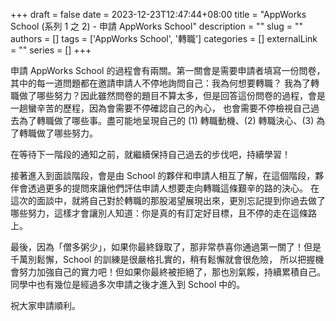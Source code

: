 +++ 
draft = false
date = 2023-12-23T12:47:44+08:00
title = "AppWorks School (系列 1 之 2) - 申請 AppWorks School"
description = ""
slug = ""
authors = []
tags = ['AppWorks School', '轉職']
categories = []
externalLink = ""
series = []
+++

申請 AppWorks School 的過程會有兩關。第一關會是需要申請者填寫一份問卷，其中的每一道問題都在邀請申請人不停地詢問自己：我為何想要轉職？
我為了轉職做了哪些努力？因此雖然問卷的題目不算太多，但是回答這份問卷的過程，會是一趟蠻辛苦的歷程，因為會需要不停確認自己的內心，
也會需要不停檢視自己過去為了轉職做了哪些事。盡可能地呈現自己的 (1) 轉職動機、(2) 轉職決心、(3) 為了轉職做了哪些努力。

在等待下一階段的通知之前，就繼續保持自己過去的步伐吧，持續學習！

接著進入到面談階段，會是由 School 的夥伴和申請人相互了解，在這個階段，夥伴會透過更多的提問來讓他們評估申請人想要走向轉職這條艱辛的路的決心。
在這次的面談中，就將自己對於轉職的那股渴望展現出來，更別忘記提到你過去做了哪些努力，這樣才會讓別人知道：你是真的有訂定好目標，且不停的走在這條路上。

最後，因為「僧多粥少」，如果你最終錄取了，那非常恭喜你通過第一關了！但是千萬別鬆懈，School 的訓練是很嚴格扎實的，稍有鬆懈就會很危險，
所以把握機會努力加強自己的實力吧！但如果你最終被拒絕了，那也別氣餒，持續累積自己。同學中也有幾位是經過多次申請之後才進入到 School 中的。

祝大家申請順利。